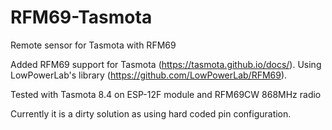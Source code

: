 # RFM69-Tasmota
Remote sensor for Tasmota with RFM69

Added RFM69 support for Tasmota (https://tasmota.github.io/docs/).
Using LowPowerLab's library (https://github.com/LowPowerLab/RFM69).

Tested with Tasmota 8.4 on ESP-12F module and RFM69CW 868MHz radio

Currently it is a dirty solution as using hard coded pin configuration.
